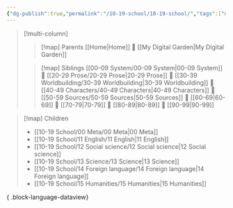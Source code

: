```yaml
---
{"dg-publish":true,"permalink":"/10-19-school/10-19-school/","tags":["moc"],"updated":"2024-03-11"}
---
```



> [!multi-column]
> 
> > [!map] Parents
> > [[Home\|Home]] 💠 [[My Digital Garden\|My Digital Garden]]
> 
> > [!map] Siblings
> > [[00-09 System/00-09 System\|00-09 System]] 💠 [[20-29 Prose/20-29 Prose\|20-29 Prose]] 💠 [[30-39 Worldbuilding/30-39 Worldbuilding\|30-39 Worldbuilding]] 💠 [[40-49 Characters/40-49 Characters\|40-49 Characters]] 💠 [[50-59 Sources/50-59 Sources\|50-59 Sources]] 💠 [[60-69\|60-69]] 💠 [[70-79\|70-79]] 💠 [[80-89\|80-89]] 💠 [[90-99\|90-99]]

> [!map] Children
>  - [[10-19 School/00 Meta/00 Meta\|00 Meta]]
> - [[10-19 School/11 English/11 English\|11 English]]
> - [[10-19 School/12 Social science/12 Social science\|12 Social science]]
> - [[10-19 School/13 Science/13 Science\|13 Science]]
> - [[10-19 School/14 Foreign language/14 Foreign language\|14 Foreign language]]
> - [[10-19 School/15 Humanities/15 Humanities\|15 Humanities]]
> 
{ .block-language-dataview}
